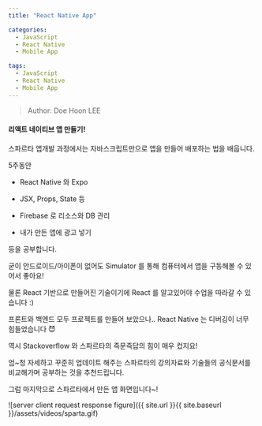 ```yaml
---
title: "React Native App"

categories:
  - JavaScript
  - React Native
  - Mobile App

tags:
  - JavaScript
  - React Native
  - Mobile App
---
```


> Author: Doe Hoon LEE

#### 리액트 네이티브 앱 만들기!


스파르타 앱개발 과정에서는 자바스크립트만으로 앱을 만들어 배포하는 법을 배웁니다.

5주동안

* React Native 와 Expo

* JSX, Props, State 등

* Firebase 로 리소스와 DB 관리

* 내가 만든 앱에 광고 넣기

등을 공부합니다.

굳이 안드로이드/아이폰이 없어도 Simulator 를 통해 컴퓨터에서 앱을 구동해볼 수 있어서 좋아요!

물론 React 기반으로 만들어진 기술이기에 React 를 알고있어야 수업을 따라갈 수 있습니다 :)

프론트와 백엔드 모두 프로젝트를 만들어 보았으나.. React Native 는 디버깅이 너무 힘들었습니다 😈

역시 Stackoverflow 와 스파르타의 즉문즉답의 힘이 매우 컸지요!

엄~청 자세하고 꾸준히 업데이트 해주는 스파르타의 강의자료와 기술들의 공식문서를 비교해가며 공부하는 것을 추천드립니다.

그럼 마지막으로 스파르타에서 만든 앱 화면입니다~!

![server client request response figure]({{ site.url }}{{ site.baseurl }}/assets/videos/sparta.gif)
